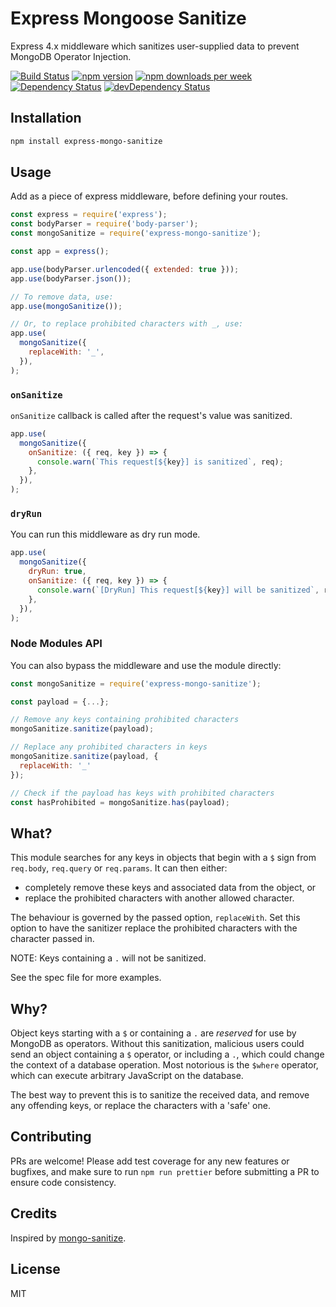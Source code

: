 # Express Mongoose Sanitize

Express 4.x middleware which sanitizes user-supplied data to prevent MongoDB Operator Injection.

[![Build Status](https://github.com/fiznool/express-mongo-sanitize/workflows/Node.js%20CI/badge.svg)](https://github.com/fiznool/express-mongo-sanitize/workflows/Node.js%20CI/badge.svg)
[![npm version](https://img.shields.io/npm/v/express-mongo-sanitize)](https://img.shields.io/npm/v/express-mongo-sanitize)
[![npm downloads per week](https://img.shields.io/npm/dw/express-mongo-sanitize?color=blue)](https://img.shields.io/npm/dw/express-mongo-sanitize?color=blue)
[![Dependency Status](https://david-dm.org/fiznool/express-mongo-sanitize.svg)](https://david-dm.org/fiznool/express-mongo-sanitize)
[![devDependency Status](https://david-dm.org/fiznool/express-mongo-sanitize/dev-status.svg)](https://david-dm.org/fiznool/express-mongo-sanitize#info=devDependencies)

## Installation

```bash
npm install express-mongo-sanitize
```

## Usage

Add as a piece of express middleware, before defining your routes.

```js
const express = require('express');
const bodyParser = require('body-parser');
const mongoSanitize = require('express-mongo-sanitize');

const app = express();

app.use(bodyParser.urlencoded({ extended: true }));
app.use(bodyParser.json());

// To remove data, use:
app.use(mongoSanitize());

// Or, to replace prohibited characters with _, use:
app.use(
  mongoSanitize({
    replaceWith: '_',
  }),
);
```

### `onSanitize`

`onSanitize` callback is called after the request's value was sanitized.

```js
app.use(
  mongoSanitize({
    onSanitize: ({ req, key }) => {
      console.warn(`This request[${key}] is sanitized`, req);
    },
  }),
);
```

### `dryRun`

You can run this middleware as dry run mode.

```js
app.use(
  mongoSanitize({
    dryRun: true,
    onSanitize: ({ req, key }) => {
      console.warn(`[DryRun] This request[${key}] will be sanitized`, req);
    },
  }),
);
```

### Node Modules API

You can also bypass the middleware and use the module directly:

```js
const mongoSanitize = require('express-mongo-sanitize');

const payload = {...};

// Remove any keys containing prohibited characters
mongoSanitize.sanitize(payload);

// Replace any prohibited characters in keys
mongoSanitize.sanitize(payload, {
  replaceWith: '_'
});

// Check if the payload has keys with prohibited characters
const hasProhibited = mongoSanitize.has(payload);
```

## What?

This module searches for any keys in objects that begin with a `$` sign from `req.body`, `req.query` or `req.params`. It can then either:

- completely remove these keys and associated data from the object, or
- replace the prohibited characters with another allowed character.

The behaviour is governed by the passed option, `replaceWith`. Set this option to have the sanitizer replace the prohibited characters with the character passed in.

NOTE: Keys containing a `.` will not be sanitized.

See the spec file for more examples.

## Why?

Object keys starting with a `$` or containing a `.` are _reserved_ for use by MongoDB as operators. Without this sanitization, malicious users could send an object containing a `$` operator, or including a `.`, which could change the context of a database operation. Most notorious is the `$where` operator, which can execute arbitrary JavaScript on the database.

The best way to prevent this is to sanitize the received data, and remove any offending keys, or replace the characters with a 'safe' one.

## Contributing

PRs are welcome! Please add test coverage for any new features or bugfixes, and make sure to run `npm run prettier` before submitting a PR to ensure code consistency.

## Credits

Inspired by [mongo-sanitize](https://github.com/vkarpov15/mongo-sanitize).

## License

MIT

